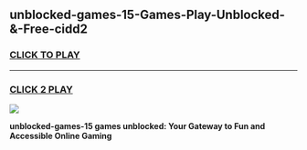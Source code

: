 
## unblocked-games-15-Games-Play-Unblocked-&-Free-cidd2
<h3>
<a href="https://premium76.site?title=unblocked-games-15&ref=24A">CLICK TO PLAY</a></h3>
<hr>

<h3>
<a href="https://premium76.site?title=unblocked-games-15&ref=24A">CLICK 2 PLAY</a>
  
</h3>

<a href="https://premium76.site?title=unblocked-games-15&ref=24A"><img src="https://clearcache.store/games.png"></a>


**unblocked-games-15 games unblocked: Your Gateway to Fun and Accessible Online Gaming**

